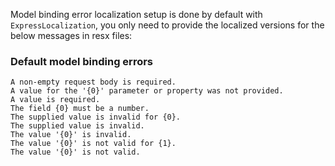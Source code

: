Model binding error localization setup is done by default with `ExpressLocalization`, you only need to provide the localized versions for the below messages in resx files:

### Default model binding errors

````
A non-empty request body is required.
A value for the '{0}' parameter or property was not provided.
A value is required.
The field {0} must be a number.
The supplied value is invalid for {0}.
The supplied value is invalid.
The value '{0}' is invalid.
The value '{0}' is not valid for {1}.
The value '{0}' is not valid.
````
